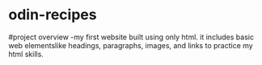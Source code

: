 # odin-recipes

#project overview
-my first website built using only html. it includes basic web elementslike headings, paragraphs, images, and links to practice my html skills.